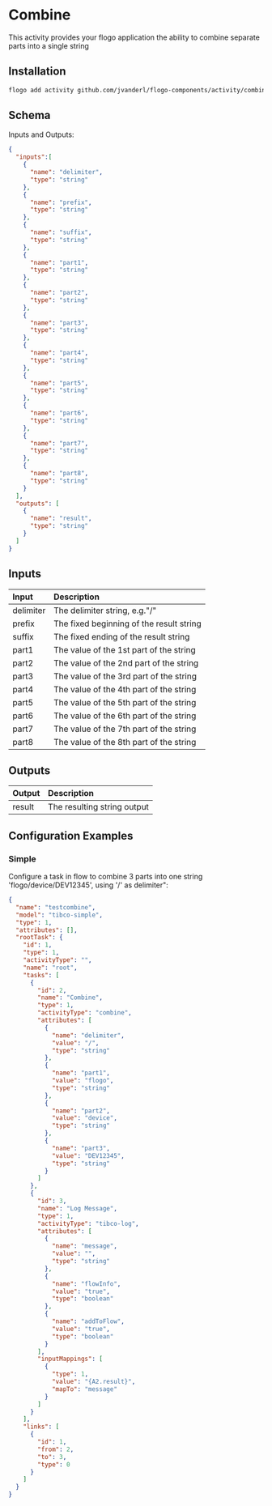 # Combine
This activity provides your flogo application the ability to combine separate parts into a single string


## Installation

```bash
flogo add activity github.com/jvanderl/flogo-components/activity/combine
```

## Schema
Inputs and Outputs:

```json
{
  "inputs":[
    {
      "name": "delimiter",
      "type": "string"
    },
    {
      "name": "prefix",
      "type": "string"
    },
    {
      "name": "suffix",
      "type": "string"
    },
    {
      "name": "part1",
      "type": "string"
    },
    {
      "name": "part2",
      "type": "string"
    },
    {
      "name": "part3",
      "type": "string"
    },
    {
      "name": "part4",
      "type": "string"
    },
    {
      "name": "part5",
      "type": "string"
    },
    {
      "name": "part6",
      "type": "string"
    },
    {
      "name": "part7",
      "type": "string"
    },
    {
      "name": "part8",
      "type": "string"
    }
  ],
  "outputs": [
    {
      "name": "result",
      "type": "string"
    }
  ]
}
```
## Inputs
| Input   | Description    |
|:----------|:---------------|
| delimiter    | The delimiter string, e.g."/" |
| prefix    | The fixed beginning of the result string  |
| suffix    | The fixed ending of the result string  |
| part1    | The value of the 1st part of the string |
| part2    | The value of the 2nd part of the string |
| part3    | The value of the 3rd part of the string |
| part4    | The value of the 4th part of the string |
| part5    | The value of the 5th part of the string |
| part6    | The value of the 6th part of the string |
| part7    | The value of the 7th part of the string |
| part8    | The value of the 8th part of the string |

## Outputs
| Output   | Description    |
|:----------|:---------------|
| result    | The resulting string output |

## Configuration Examples
### Simple
Configure a task in flow to combine 3 parts into one string 'flogo/device/DEV12345', using '/' as delimiter":

```json
{
  "name": "testcombine",
  "model": "tibco-simple",
  "type": 1,
  "attributes": [],
  "rootTask": {
    "id": 1,
    "type": 1,
    "activityType": "",
    "name": "root",
    "tasks": [
      {
        "id": 2,
        "name": "Combine",
        "type": 1,
        "activityType": "combine",
        "attributes": [
          {
            "name": "delimiter",
            "value": "/",
            "type": "string"
          },
          {
            "name": "part1",
            "value": "flogo",
            "type": "string"
          },
          {
            "name": "part2",
            "value": "device",
            "type": "string"
          },
          {
            "name": "part3",
            "value": "DEV12345",
            "type": "string"
          }
        ]
      },
      {
        "id": 3,
        "name": "Log Message",
        "type": 1,
        "activityType": "tibco-log",
        "attributes": [
          {
            "name": "message",
            "value": "",
            "type": "string"
          },
          {
            "name": "flowInfo",
            "value": "true",
            "type": "boolean"
          },
          {
            "name": "addToFlow",
            "value": "true",
            "type": "boolean"
          }
        ],
        "inputMappings": [
          {
            "type": 1,
            "value": "{A2.result}",
            "mapTo": "message"
          }
        ]
      }
    ],
    "links": [
      {
        "id": 1,
        "from": 2,
        "to": 3,
        "type": 0
      }
    ]
  }
}
```
